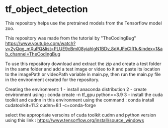 # tf_object_detection
This repository helps use the pretrained models from the Tensorflow model zoo.

This repository was made from the tutorial by "TheCodingBug" https://www.youtube.com/watch?v=2yQqg_mXuPQ&list=PLUE9cBml08yiahlgN1BDv_8dAJFeCIR1u&index=1&ab_channel=TheCodingBug

To use this repository download and extract the zip and create a test folder in the same folder and add a test image or video to it and paste its location to the imagePath or videoPath variable in main.py, then run the main.py file in the environment created for the repository.


Creating the environment:
1 - install anaconda distribution
2 - create environment using :  conda create -n tf_gpu python==3.9
3 - install the cuda toolkit and cudnn in this environment using the command : conda install cudatoolkit=11.2 cudnn=8.1 -c=conda-forge

select the appropriate versoins of cuda toolkit cudnn and python version using this link : https://www.tensorflow.org/install/source_windows
